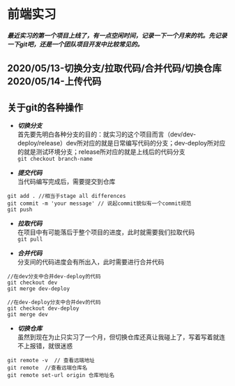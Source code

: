 # 前端实习
##### 最近实习的第一个项目上线了，有一点空闲时间，记录一下一个月来的坑。先记录一下git吧，还是一个团队项目开发中比较常见的。
2020/05/13-切换分支/拉取代码/合并代码/切换仓库  
2020/05/14-上传代码
---
## 关于git的各种操作
+ ***切换分支***  
首先要先明白各种分支的目的：就实习的这个项目而言（dev/dev-deploy/release）dev所对应的就是日常编写代码的分支；dev-deploy所对应的就是测试环境分支；release所对应的就是上线后的代码分支  
`git checkout branch-name`

+ ***提交代码***  
当代码编写完成后，需要提交到仓库  
```
git add . //相当于stage all differences
git commit -m 'your message' // 说起commit貌似有一个commit规范
git push
```

+ ***拉取代码***  
在项目中有可能落后于整个项目的进度，此时就需要我们拉取代码  
`git pull`

+ ***合并代码***  
分支间的代码进度会有所出入，此时需要进行合并代码  
```
//在dev分支中合并dev-deploy的代码  
git checkout dev  
git merge dev-deploy  

//在dev-deploy分支中合并dev的代码
git checkout dev-deploy
git merge dev
```

+ ***切换仓库***  
虽然到现在为止只实习了一个月，但切换仓库还真让我碰上了，写着写着就连不上报错，就很迷惑  
```
git remote -v  // 查看远端地址
git remote  //查看远端仓库名
git remote set-url origin 仓库地址名
```
